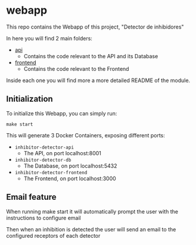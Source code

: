 # webapp

This repo contains the Webapp of this project, "Detector de inhibidores"

In here you will find 2 main folders:
- [api](./api/README.md)
  - Contains the code relevant to the API and its Database
- [frontend](./front-end/README.md)
  - Contains the code relevant to the Frontend

Inside each one you will find more a more detailed README of the module.

## Initialization

To initialize this Webapp, you can simply run:
```
make start
```

This will generate 3 Docker Containers, exposing different ports:
- `inhibitor-detector-api`
  - The API, on port localhost:8001
- `inhibitor-detector-db`
  - The Database, on port localhost:5432
- `inhibitor-detector-frontend`
  - The Frontend, on port localhost:3000

## Email feature

When running make start it will automatically prompt the user with the instructions to configure email

Then when an inhibition is detected the user will send an email to the configured receptors of each detector